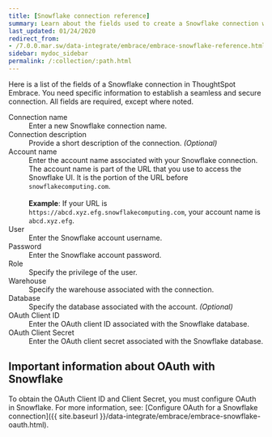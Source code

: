 ```yaml
---
title: [Snowflake connection reference]
summary: Learn about the fields used to create a Snowflake connection with ThoughtSpot Embrace.
last_updated: 01/24/2020
redirect_from:
- /7.0.0.mar.sw/data-integrate/embrace/embrace-snowflake-reference.html
sidebar: mydoc_sidebar
permalink: /:collection/:path.html
---
```


Here is a list of the fields of a Snowflake connection in ThoughtSpot Embrace. You need specific information to establish a seamless and secure connection. All fields are required, except where noted.

<dl id="embrace-snowflake-ref">
  <dlentry id="embrace-snowlake-ref-connection-name">
    <dt>Connection name</dt>
    <dd>Enter a new Snowflake connection name.</dd>
  </dlentry>
  <dlentry id="embrace-snowlake-ref-connection-description">
    <dt>Connection description</dt>
    <dd>Provide a short description of the connection. <i>(Optional)</i></dd>
  </dlentry>
  <dlentry id="embrace-snowlake-ref-account-name">
   <dt>Account name</dt>
   <dd>Enter the account name associated with your Snowflake connection.
   The account name is part of the URL that you use to access the Snowflake UI. It is the portion of the URL before <code>snowflakecomputing.com</code>.<br/><br>  
   <strong>Example</strong>: If your URL is <code>https://abcd.xyz.efg.snowflakecomputing.com</code>, your account name is <code>abcd.xyz.efg</code>.</dd>
  </dlentry>
  <dlentry id="embrace-snowlake-ref-user">
    <dt>User</dt>
    <dd>Enter the Snowflake account username.</dd>
  </dlentry>
  <dlentry id="embrace-snowlake-ref-password">
    <dt>Password</dt>
    <dd>Enter the Snowflake account password.</dd>
  </dlentry>
  <dlentry id="embrace-snowlake-ref-role">
    <dt>Role</dt>
    <dd>Specify the privilege of the user.</dd>
  </dlentry>
  <dlentry id="embrace-snowlake-ref-warehouse">
    <dt>Warehouse</dt>
    <dd>Specify the warehouse associated with the connection.</dd>
  </dlentry>
  <dlentry id="embrace-snowlake-ref-database">
    <dt>Database</dt>
    <dd>Specify the database associated with the account. <i>(Optional)</i></dd>
  </dlentry>
  <dlentry id="snowflake-oauth-client-id">
      <dt>OAuth Client ID</dt>
      <dd>Enter the OAuth client ID associated with the Snowflake database.</dd>
  </dlentry>
  <dlentry id="snowflake-oauth-client-secret">
      <dt>OAuth Client Secret</dt>
      <dd>Enter the OAuth client secret associated with the Snowflake database.</dd>
  </dlentry>
</dl>

## Important information about OAuth with Snowflake

To obtain the OAuth Client ID and Client Secret, you must configure OAuth in Snowflake. For more information, see: [Configure OAuth for a Snowflake connection]({{ site.baseurl }}/data-integrate/embrace/embrace-snowflake-oauth.html).
